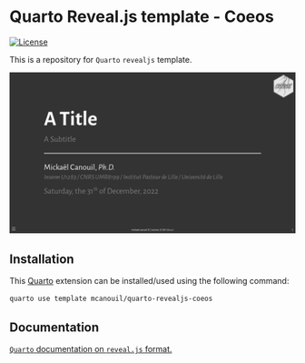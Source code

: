 # Quarto Reveal.js template - Coeos

<!-- badges: start -->
[![License](https://img.shields.io/github/license/mcanouil/quarto-revealjs-coeos)](LICENSE)
<!-- badges: end -->

This is a repository for `Quarto` `revealjs` template.

![Screenshot of a dark grey title slide with a logo in the top right corner, a block left aligned in the center of the slide with a title in white, a subtitle in light grey, an horizontal rule in white, the author in white, institute in italics and light grey, and the full literal date. The footer of the slide includes from left to right, a menu icon, author and license, and the slide number.](template.png)

## Installation

This [Quarto](quarto.org) extension can be installed/used using the following command:

```bash
quarto use template mcanouil/quarto-revealjs-coeos
```

## Documentation

[`Quarto` documentation on `reveal.js` format.](https://quarto.org/docs/presentations/revealjs/)
